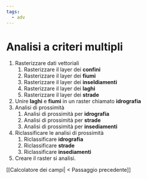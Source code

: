 ```yaml
---
tags:
  - adv
---
```

# Analisi a criteri multipli

1. Rasterizzare dati vettoriali
	1. Rasterizzare il layer dei **confini**
	2. Rasterizzare il layer dei **fiumi**
	2. Rasterizzare il layer dei **inseldiamenti**
	3. Rasterizzare il layer dei **laghi**
	4. Rasterizzare il layer dei **strade**
2. Unire **laghi** e **fiumi** in un raster chiamato **idrografia**
3. Analisi di prossimità
	1. Analisi di prossimità per **idrografia**
	2. Analisi di prossimità per **strade**
	3. Analisi di prossimità per **insediamenti**
4. Riclassificare le analisi di prossimità
	1. Riclassificare **idrografia**
	2. Riclassificare **strade**
	3. Riclassificare **insediamenti**
5. Creare il raster si analisi.

[[Calcolatore dei campi| < Passaggio precedente]]

